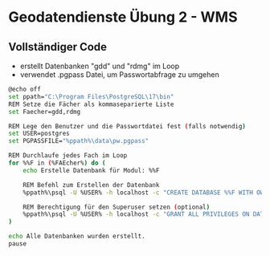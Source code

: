 # Geodatendienste Übung 2 - WMS

## Vollständiger Code

* erstellt Datenbanken "gdd" und "rdmg" im Loop
* verwendet .pgpass Datei, um Passwortabfrage zu umgehen

````bash
@echo off
set ppath="C:\Program Files\PostgreSQL\17\bin"
REM Setze die Fächer als kommaseparierte Liste
set Faecher=gdd,rdmg

REM Lege den Benutzer und die Passwortdatei fest (falls notwendig)
set USER=postgres
set PGPASSFILE="%ppath%\data\pw.pgpass"

REM Durchlaufe jedes Fach im Loop
for %%F in (%FAEcher%) do (
    echo Erstelle Datenbank für Modul: %%F

    REM Befehl zum Erstellen der Datenbank
    %ppath%\psql -U %USER% -h localhost -c "CREATE DATABASE %%F WITH OWNER %USER%;"

    REM Berechtigung für den Superuser setzen (optional)
    %ppath%\psql -U %USER% -h localhost -c "GRANT ALL PRIVILEGES ON DATABASE %%F TO %USER%;"
)

echo Alle Datenbanken wurden erstellt.
pause
````